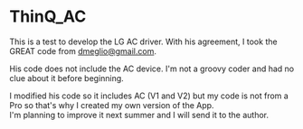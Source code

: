 # ThinQ_AC

This is a test to develop the LG AC driver.
With his agreement, I took the GREAT code from dmeglio@gmail.com.

His code does not include the AC device.
I'm not a groovy coder and had no clue about it before beginning.

I modified his code so it includes AC (V1 and V2) but my code is not from a Pro so that's why I created my own version of the App.  
I'm planning to improve it next summer and I will send it to the author.
